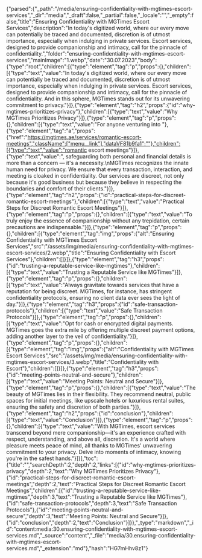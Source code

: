 {"parsed":{"_path":"/media/ensuring-confidentiality-with-mgtimes-escort-services","_dir":"media","_draft":false,"_partial":false,"_locale":"","_empty":false,"title":"Ensuring Confidentiality with MGTimes Escort Services","description":"In today's digitized world, where our every move can potentially be traced and documented, discretion is of utmost importance, especially when indulging in private services. Escort services, designed to provide companionship and intimacy, call for the pinnacle of confidentiality.","folder":"ensuring-confidentiality-with-mgtimes-escort-services","mainImage":"1.webp","date":"30.07.2023","body":{"type":"root","children":[{"type":"element","tag":"p","props":{},"children":[{"type":"text","value":"In today's digitized world, where our every move can potentially be traced and documented, discretion is of utmost importance, especially when indulging in private services. Escort services, designed to provide companionship and intimacy, call for the pinnacle of confidentiality. And in this sphere, MGTimes stands out for its unwavering commitment to privacy."}]},{"type":"element","tag":"h2","props":{"id":"why-mgtimes-prioritizes-privacy"},"children":[{"type":"text","value":"Why MGTimes Prioritizes Privacy"}]},{"type":"element","tag":"p","props":{},"children":[{"type":"text","value":"For anyone venturing into "},{"type":"element","tag":"a","props":{"href":"https://mgtimes.ae/services/romantic-escort-meetings","className":["menu__link"],"dataVF81b9fa1":""},"children":[{"type":"text","value":"romantic escort meetings"}]},{"type":"text","value":", safeguarding both personal and financial details is more than a concern — it's a necessity.\nMGTimes recognizes the innate human need for privacy. We ensure that every transaction, interaction, and meeting is cloaked in confidentiality. Our services are discreet, not only because it's good business but because they believe in respecting the boundaries and comfort of their clients."}]},{"type":"element","tag":"h2","props":{"id":"practical-steps-for-discreet-romantic-escort-meetings"},"children":[{"type":"text","value":"Practical Steps for Discreet Romantic Escort Meetings"}]},{"type":"element","tag":"p","props":{},"children":[{"type":"text","value":"To truly enjoy the essence of companionship without any trepidation, certain precautions are indispensable."}]},{"type":"element","tag":"p","props":{},"children":[{"type":"element","tag":"img","props":{"alt":"Ensuring Confidentiality with MGTimes Escort Services","src":"/assets/img/media/ensuring-confidentiality-with-mgtimes-escort-services/2.webp","title":"Ensuring Confidentiality with Escort Services"},"children":[]}]},{"type":"element","tag":"h3","props":{"id":"trusting-a-reputable-service-like-mgtimes"},"children":[{"type":"text","value":"Trusting a Reputable Service like MGTimes"}]},{"type":"element","tag":"p","props":{},"children":[{"type":"text","value":"Always gravitate towards services that have a reputation for being discreet. MGTimes, for instance, has stringent confidentiality protocols, ensuring no client data ever sees the light of day."}]},{"type":"element","tag":"h3","props":{"id":"safe-transaction-protocols"},"children":[{"type":"text","value":"Safe Transaction Protocols"}]},{"type":"element","tag":"p","props":{},"children":[{"type":"text","value":"Opt for cash or encrypted digital payments. MGTimes goes the extra mile by offering multiple discreet payment options, adding another layer to the veil of confidentiality."}]},{"type":"element","tag":"p","props":{},"children":[{"type":"element","tag":"img","props":{"alt":"Confidentiality with MGTimes Escort Services","src":"/assets/img/media/ensuring-confidentiality-with-mgtimes-escort-services/3.webp","title":"Confidentiality with Escort"},"children":[]}]},{"type":"element","tag":"h3","props":{"id":"meeting-points-neutral-and-secure"},"children":[{"type":"text","value":"Meeting Points: Neutral and Secure"}]},{"type":"element","tag":"p","props":{},"children":[{"type":"text","value":"The beauty of MGTimes lies in their flexibility. They recommend neutral, public spaces for initial meetings, like upscale hotels or luxurious rental suites, ensuring the safety and discretion of both parties."}]},{"type":"element","tag":"h2","props":{"id":"conclusion"},"children":[{"type":"text","value":"Conclusion"}]},{"type":"element","tag":"p","props":{},"children":[{"type":"text","value":"With MGTimes, escort services transcend beyond mere companionship—it's an experience crafted with respect, understanding, and above all, discretion. It's a world where pleasure meets peace of mind, all thanks to MGTimes' unwavering commitment to your privacy. Delve into moments of intimacy, knowing you're in the safest hands."}]}],"toc":{"title":"","searchDepth":2,"depth":2,"links":[{"id":"why-mgtimes-prioritizes-privacy","depth":2,"text":"Why MGTimes Prioritizes Privacy"},{"id":"practical-steps-for-discreet-romantic-escort-meetings","depth":2,"text":"Practical Steps for Discreet Romantic Escort Meetings","children":[{"id":"trusting-a-reputable-service-like-mgtimes","depth":3,"text":"Trusting a Reputable Service like MGTimes"},{"id":"safe-transaction-protocols","depth":3,"text":"Safe Transaction Protocols"},{"id":"meeting-points-neutral-and-secure","depth":3,"text":"Meeting Points: Neutral and Secure"}]},{"id":"conclusion","depth":2,"text":"Conclusion"}]}},"_type":"markdown","_id":"content:media:30.ensuring-confidentiality-with-mgtimes-escort-services.md","_source":"content","_file":"media/30.ensuring-confidentiality-with-mgtimes-escort-services.md","_extension":"md"},"hash":"HG7mHhv8z1"}